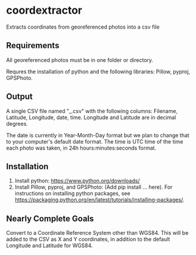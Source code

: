 # coordextractor
Extracts coordinates from georeferenced photos into a csv file

## Requirements
All georeferenced photos must be in one folder or directory.

Requres the installation of python and the following libraries: Pillow, pyproj, GPSPhoto.

## Output
A single CSV file named "<year><month><day>_<hour><minute><seconds>.csv" with the following columns: Filename, Latitude, Longitude, date, time. Longitude and Latitude are in decimal degrees.

The date is currently in Year-Month-Day format but we plan to change that to your computer's default date format. The time is UTC time of the time each photo was taken, in 24h hours:minutes:seconds format.

## Installation
  1. Install python: https://www.python.org/downloads/
  2. Install Pillow, pyproj, and GPSPhoto: (Add pip install ... here). For instructions on installing python packages, see https://packaging.python.org/en/latest/tutorials/installing-packages/.

## Nearly Complete Goals
  
Convert to a Coordinate Reference System other than WGS84. This will be added to the CSV as X and Y coordinates, in addition to the default Longitude and Latitude for WGS84.

